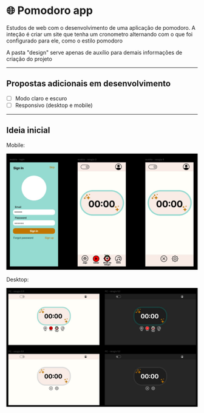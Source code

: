 # :globe_with_meridians: Pomodoro app

Estudos de web com o desenvolvimento de uma aplicação de pomodoro. A inteção é criar um site que tenha um cronometro alternando com o que foi configurado para ele, como o estilo pomodoro

A pasta "design" serve apenas de auxílio para demais informações de criação do projeto

---

## Propostas adicionais em desenvolvimento

- [ ] Modo claro e escuro
- [ ] Responsivo (desktop e mobile)

---

## Ideia inicial

Mobile:

![app-mobile](./design/mobile.jpg)

Desktop:

![app-desktop](./design/desktop.jpg)
